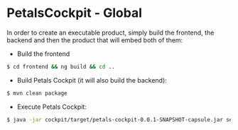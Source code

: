 # PetalsCockpit - Global

In order to create an executable product, simply build the frontend, the backend and then the product that will embed both of them:


- Build the frontend
```sh
$ cd frontend && ng build && cd ..
```
- Build Petals Cockpit (it will also build the backend):
```sh
$ mvn clean package
```
- Execute Petals Cockpit:
```sh
$ java -jar cockpit/target/petals-cockpit-0.0.1-SNAPSHOT-capsule.jar server cockpit/default.yml
```